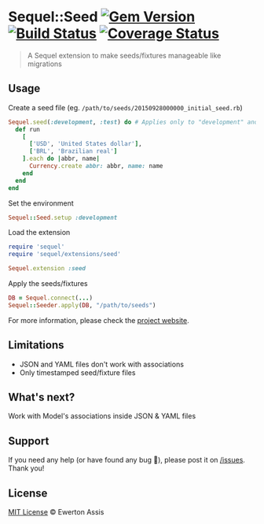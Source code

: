 # Sequel::Seed [![Gem Version](https://badge.fury.io/rb/sequel-seed.svg)](http://badge.fury.io/rb/sequel-seed) [![Build Status](https://travis-ci.org/earaujoassis/sequel-seed.svg?branch=master)](https://travis-ci.org/earaujoassis/sequel-seed) [![Coverage Status](https://coveralls.io/repos/earaujoassis/sequel-seed/badge.svg?branch=master&service=github)](https://coveralls.io/github/earaujoassis/sequel-seed?branch=master)

> A Sequel extension to make seeds/fixtures manageable like migrations

## Usage

Create a seed file (eg. `/path/to/seeds/20150928000000_initial_seed.rb`)

```rb
Sequel.seed(:development, :test) do # Applies only to "development" and "test" environments
  def run
    [
      ['USD', 'United States dollar'],
      ['BRL', 'Brazilian real']
    ].each do |abbr, name|
      Currency.create abbr: abbr, name: name
    end
  end
end
```

Set the environment

```rb
Sequel::Seed.setup :development
```

Load the extension

```rb
require 'sequel'
require 'sequel/extensions/seed'

Sequel.extension :seed
```

Apply the seeds/fixtures

```rb
DB = Sequel.connect(...)
Sequel::Seeder.apply(DB, "/path/to/seeds")
```

For more information, please check the [project website](//github.com/earaujoassis/sequel-seed/).

## Limitations

- JSON and YAML files don't work with associations
- Only timestamped seed/fixture files

## What's next?

Work with Model's associations inside JSON &amp; YAML files

## Support

If you need any help (or have found any bug &#x1f41e;), please post it on
[/issues](//github.com/earaujoassis/sequel-seed/issues). Thank you!

## License

[MIT License](http://earaujoassis.mit-license.org/) &copy; Ewerton Assis
